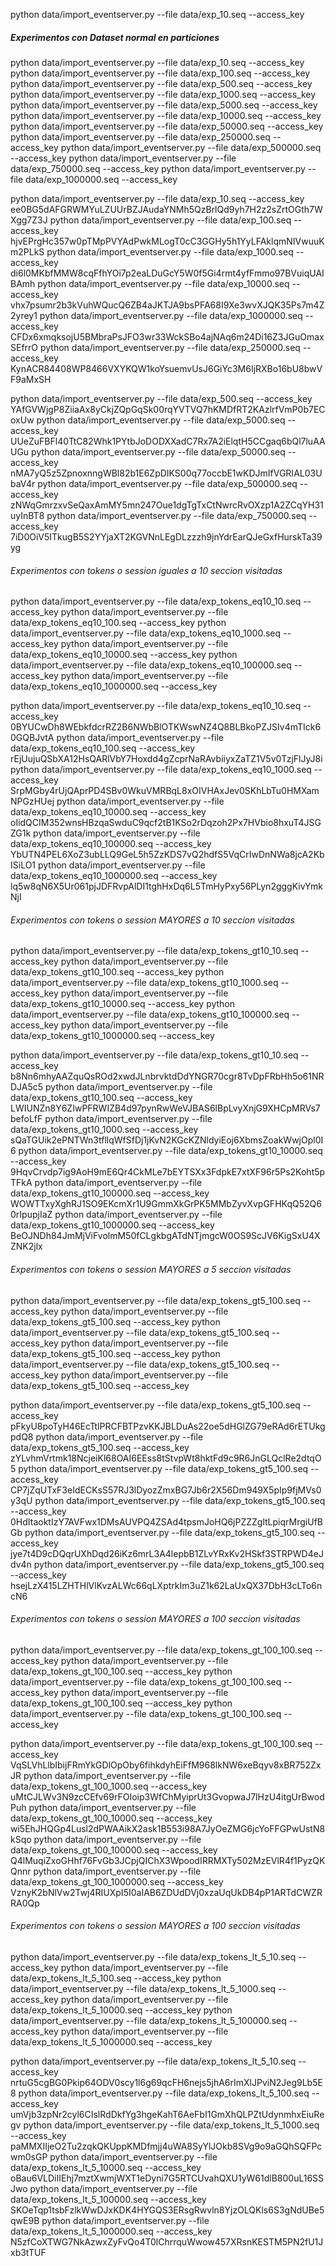 
python data/import_eventserver.py --file data/exp_10.seq --access_key 



##### Experimentos con Dataset normal en particiones 



python data/import_eventserver.py --file data/exp_10.seq --access_key
python data/import_eventserver.py --file data/exp_100.seq --access_key
python data/import_eventserver.py --file data/exp_500.seq --access_key
python data/import_eventserver.py --file data/exp_1000.seq --access_key
python data/import_eventserver.py --file data/exp_5000.seq --access_key
python data/import_eventserver.py --file data/exp_10000.seq --access_key
python data/import_eventserver.py --file data/exp_50000.seq --access_key
python data/import_eventserver.py --file data/exp_250000.seq --access_key
python data/import_eventserver.py --file data/exp_500000.seq --access_key
python data/import_eventserver.py --file data/exp_750000.seq --access_key
python data/import_eventserver.py --file data/exp_1000000.seq --access_key



python data/import_eventserver.py --file data/exp_10.seq --access_key ee0BG5dAFGRWMYuLZUUrBZJAudaYNMh5QzBrlQd9yh7H2z2sZrtOGth7WXgg7Z3J
python data/import_eventserver.py --file data/exp_100.seq --access_key hjvEPrgHc357w0pTMpPVYAdPwkMLogT0cC3GGHy5h1YyLFAklqmNIVwuuKm2PLkS
python data/import_eventserver.py --file data/exp_1000.seq --access_key di6l0MKbfMMW8cqFfhYOi7p2eaLDuGcY5W0f5Gi4rmt4yfFmmo97BVuiqUAIBAmh 
python data/import_eventserver.py --file data/exp_10000.seq --access_key vhx7psumr2b3kVuhWQucQ6ZB4aJKTJA9bsPFA68I9Xe3wvXJQK35Ps7m4Z2yrey1 
python data/import_eventserver.py --file data/exp_1000000.seq --access_key CFDx6xmqksojU5BMbraPsJFO3wr33WckSBo4ajNAq6m24Di16Z3JGuOmaxSEfrrO
python data/import_eventserver.py --file data/exp_250000.seq --access_key KynACR84408WP8466VXYKQW1koYsuemvUsJ6GiYc3M6IjRXBo16bU8bwVF9aMxSH

python data/import_eventserver.py --file data/exp_500.seq --access_key YAfGVWjgP8ZiiaAx8yCkjZQpGqSk00rqYVTVQ7hKMDfRT2KAzlrfVmP0b7ECoxUw
python data/import_eventserver.py --file data/exp_5000.seq --access_key UUeZuFBFl40TtC82Whk1PYtbJoDODXXadC7Rx7A2iElqtH5CCgaq6bQl7luAAUGu
python data/import_eventserver.py --file data/exp_50000.seq --access_key nMA7yQ5z5ZpnoxnngWBl82b1E6ZpDIKS00q77occbE1wKDJmIfVGRIAL03UbaV4r
python data/import_eventserver.py --file data/exp_500000.seq --access_key zNWqGmrzxvSeQaxAmMY5mn247Oue1dgTgTxCtNwrcRvOXzp1A2ZCqYH31uyInBT8
python data/import_eventserver.py --file data/exp_750000.seq --access_key 7iD0OiV5ITkugB5S2YYjaXT2KGVNnLEgDLzzzh9jnYdrEarQJeGxfHurskTa39yg



###### Experimentos con tokens o session iguales a 10 seccion visitadas

python data/import_eventserver.py --file data/exp_tokens_eq10_10.seq --access_key 
python data/import_eventserver.py --file data/exp_tokens_eq10_100.seq --access_key 
python data/import_eventserver.py --file data/exp_tokens_eq10_1000.seq --access_key 
python data/import_eventserver.py --file data/exp_tokens_eq10_10000.seq --access_key 
python data/import_eventserver.py --file data/exp_tokens_eq10_100000.seq --access_key 
python data/import_eventserver.py --file data/exp_tokens_eq10_1000000.seq --access_key 



python data/import_eventserver.py --file data/exp_tokens_eq10_10.seq --access_key 0BYUCwDh8WEbkfdcrRZ2B6NWbBlOTKWswNZ4Q8BLBkoPZJSIv4mTIck60GQBJvtA
python data/import_eventserver.py --file data/exp_tokens_eq10_100.seq --access_key rEjUujuQSbXA12HsQARlVbY7Hoxdd4gZcprNaRAvbiiyxZaTZ1V5v0TzjFlJyJ8i
python data/import_eventserver.py --file data/exp_tokens_eq10_1000.seq --access_key SrpMGby4rUjQAprPD4SBv0WkuVMRBqL8xOIVHAxJev0SKhLbTu0HMXamNPGzHUej
python data/import_eventserver.py --file data/exp_tokens_eq10_10000.seq --access_key oIidQCIM352wnsHBzqaSwduC9qcf2tB1KSo2rDqzoh2Px7HVbio8hxuT4JSGZG1k
python data/import_eventserver.py --file data/exp_tokens_eq10_100000.seq --access_key YbUTN4PEL6XoZ3ubLLQ9GeL5h5ZzKDS7vQ2hdfS5VqCrIwDnNWa8jcA2KbISiLO1
python data/import_eventserver.py --file data/exp_tokens_eq10_1000000.seq --access_key lq5w8qN6X5Ur061pjJDFRvpAlDI1tghHxDq6L5TmHyPxy56PLyn2gggKivYmkNjI



###### Experimentos con tokens o session MAYORES a 10 seccion visitadas



python data/import_eventserver.py --file data/exp_tokens_gt10_10.seq --access_key
python data/import_eventserver.py --file data/exp_tokens_gt10_100.seq --access_key
python data/import_eventserver.py --file data/exp_tokens_gt10_1000.seq --access_key
python data/import_eventserver.py --file data/exp_tokens_gt10_10000.seq --access_key
python data/import_eventserver.py --file data/exp_tokens_gt10_100000.seq --access_key
python data/import_eventserver.py --file data/exp_tokens_gt10_1000000.seq --access_key



python data/import_eventserver.py --file data/exp_tokens_gt10_10.seq --access_key b8Nn6mhyAAZquQsROd2xwdJLnbrvktdDdYNGR70cgr8TvDpFRbHh5o61NRDJA5c5
python data/import_eventserver.py --file data/exp_tokens_gt10_100.seq --access_key LWIUNZn8Y6ZIwPFRWIZB4d97pynRwWeVJBAS6lBpLvyXnjG9XHCpMRVs7befoLfF
python data/import_eventserver.py --file data/exp_tokens_gt10_1000.seq --access_key sQaTGUik2ePNTWn3tfllqWfSfDj1jKvN2KGcKZNldyiEoj6XbmsZoakWwjOpl0I6
python data/import_eventserver.py --file data/exp_tokens_gt10_10000.seq --access_key 9HqvCrvdp7ig9AoH9mE6Qr4CkMLe7bEYTSXx3FdpkE7xtXF96r5Ps2Koht5pTFkA
python data/import_eventserver.py --file data/exp_tokens_gt10_100000.seq --access_key WOWTTxyXghRJ1SO9EKcmXr1U9GmmXkGrPK5MMbZyvXvpGFHKqQ52Q60rIpupjIaZ
python data/import_eventserver.py --file data/exp_tokens_gt10_1000000.seq --access_key BeOJNDh84JmMjViFvolmM50fCLgkbgATdNTjmgcW0OS9ScJV6KigSxU4XZNK2jlx




###### Experimentos con tokens o session MAYORES a 5 seccion visitadas



python data/import_eventserver.py --file data/exp_tokens_gt5_100.seq --access_key
python data/import_eventserver.py --file data/exp_tokens_gt5_100.seq --access_key
python data/import_eventserver.py --file data/exp_tokens_gt5_100.seq --access_key
python data/import_eventserver.py --file data/exp_tokens_gt5_100.seq --access_key
python data/import_eventserver.py --file data/exp_tokens_gt5_100.seq --access_key
python data/import_eventserver.py --file data/exp_tokens_gt5_100.seq --access_key



python data/import_eventserver.py --file data/exp_tokens_gt5_100.seq --access_key pFkyU8poTyH46EcTtlPRCFBTPzvKKJBLDuAs22oe5dHGlZG79eRAd6rETUkgpdQ8
python data/import_eventserver.py --file data/exp_tokens_gt5_100.seq --access_key zYLvhmVrtmk18NcjeiKl68OAI6EEss8tStvpWt8hktFd9c9R6JnGLQclRe2dtqO5
python data/import_eventserver.py --file data/exp_tokens_gt5_100.seq --access_key CP7jZqUTxF3eIdECKsS57RJ3lDyozZmxBG7Jb6r2X56Dm949X5pIp9fjMVs0y3qU
python data/import_eventserver.py --file data/exp_tokens_gt5_100.seq --access_key 0HdItaoktIzY7AVFwx1DMsAUVPQ4ZSAd4tpsmJoHQ6jPZZZgltLpiqrMrgiUfBGb
python data/import_eventserver.py --file data/exp_tokens_gt5_100.seq --access_key jye7t4D9cDQqrUXhDqd26iKz6mrL3A4lepbB1ZLvYRxKv2HSkf3STRPWD4eJdv4n
python data/import_eventserver.py --file data/exp_tokens_gt5_100.seq --access_key hsejLzX415LZHTHlVlKvzALWc66qLXptrkIm3uZ1k62LaUxQX37DbH3cLTo6ncN6



###### Experimentos con tokens o session MAYORES a 100 seccion visitadas



python data/import_eventserver.py --file data/exp_tokens_gt_100_100.seq --access_key
python data/import_eventserver.py --file data/exp_tokens_gt_100_100.seq --access_key
python data/import_eventserver.py --file data/exp_tokens_gt_100_100.seq --access_key
python data/import_eventserver.py --file data/exp_tokens_gt_100_100.seq --access_key
python data/import_eventserver.py --file data/exp_tokens_gt_100_100.seq --access_key



python data/import_eventserver.py --file data/exp_tokens_gt_100_100.seq --access_key VqSLVhLlbIbijFRmYkGDlOpOby6fihkdyhEiFfM968lkNW6xeBqyv8xBR752ZxJR
python data/import_eventserver.py --file data/exp_tokens_gt_100_1000.seq --access_key uMtCJLWv3N9zcCEfv69rFOIoip3WfChMyiprUt3GvopwaJ7lHzU4itgUrBwodPuh
python data/import_eventserver.py --file data/exp_tokens_gt_100_10000.seq --access_key wi5EhJHQGp4Lusl2dPWAAikX2ask1B553i98A7JyOeZMG6jcYoFFGPwUstN8kSqo
python data/import_eventserver.py --file data/exp_tokens_gt_100_100000.seq --access_key Q4lMuqiZxoGHhf76FvGb3JCpjQIChX3WpoodIRRMXTy502MzEVlR4f1PyzQKQnnr
python data/import_eventserver.py --file data/exp_tokens_gt_100_1000000.seq --access_key VznyK2bNlVw2Twj4RIUXpI5I0aIAB6ZDUdDVj0xzaUqUkDB4pP1ARTdCWZRRA0Qp





###### Experimentos con tokens o session MAYORES a 100 seccion visitadas



python data/import_eventserver.py --file data/exp_tokens_lt_5_10.seq --access_key
python data/import_eventserver.py --file data/exp_tokens_lt_5_100.seq --access_key
python data/import_eventserver.py --file data/exp_tokens_lt_5_1000.seq --access_key
python data/import_eventserver.py --file data/exp_tokens_lt_5_10000.seq --access_key
python data/import_eventserver.py --file data/exp_tokens_lt_5_100000.seq --access_key
python data/import_eventserver.py --file data/exp_tokens_lt_5_1000000.seq --access_key



python data/import_eventserver.py --file data/exp_tokens_lt_5_10.seq --access_key nrtuG5cgBG0Pkip64ODV0scy1l6g69qcFH6nejs5jhA6rImXlJPviN2Jeg9Lb5E8
python data/import_eventserver.py --file data/exp_tokens_lt_5_100.seq --access_key umVjb3zpNr2cyl6CIslRdDkfYg3hgeKahT6AeFbI1GmXhQLPZtUdynmhxEiuRegv
python data/import_eventserver.py --file data/exp_tokens_lt_5_1000.seq --access_key paMMXIIjeO2Tu2zqkQKUppKMDfmjj4uWA8SyYlJOkb8SVg9o9aGQhSQFPcwm0sGP
python data/import_eventserver.py --file data/exp_tokens_lt_5_10000.seq --access_key oBau6VLDiIIEhj7mztXwmjWXT1eDyni7G5RTCUvahQXU1yW61dlB800uL16SSJwo
python data/import_eventserver.py --file data/exp_tokens_lt_5_100000.seq --access_key SKOeTqp1tsbFzlkWwDJxKDK4HYGQS3ERsgRwvln8YjzOLQKls6S3gNdUBe5qwE9B
python data/import_eventserver.py --file data/exp_tokens_lt_5_1000000.seq --access_key N5zfCoXTWG7NkAzwxZyFvQo4T0lChrrquWwow457XRsnKESTM5PN2fU1Jxb3tTUF
































